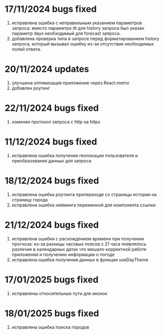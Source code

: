 # 17/11/2024 bugs fixed

1. исправлена ошибка с неправильным указанием параметров запроса:
   вместо параметра dt для history запроса был указан параметр days необходимый для forecast запроса.
2. добавлена проверка типа в запросе перед форматированием history запроса,
   который вызывал ошибку из-зи отсутствия необходимых полей ответа.

# 20/11/2024 updates

1. улучшена оптимизация приложения через React.memo
2. добавлен роутинг

# 22/11/2024 bugs fixed

1. изменен протокол запроса с http на https

# 11/12/2024 bugs fixed

1. исправлена ошибка получения геолокации пользователя
   и преобразования данных для запроса

# 18/12/2024 bugs fixed

1. исправлена ошибка роутинга припереходе со страницы истории на страницу города
2. исправлена ошибка нейминга переменной для компонента ссылки

# 21/12/2024 bugs fixed

1. исправлена ошибки с расхождением времени при получении прогноза:
   из-за разницы часовых поясов с 21 часа появлялось различие в календарных датах
   что мешало корректной работе приложения и получению информации о погоде
2. исправлена ошибка получения данных в функции useDayTheme

# 17/01/2025 bugs fixed

1. исправлены относительные пути для иконок

# 18/01/2025 bugs fixed

1. исправлена ошибка поиска городов